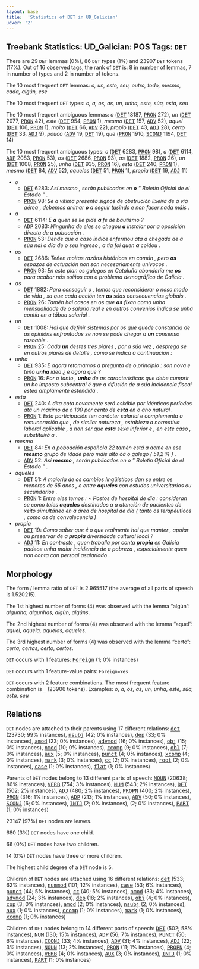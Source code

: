 ```yaml
---
layout: base
title:  'Statistics of DET in UD_Galician'
udver: '2'
---
```


## Treebank Statistics: UD_Galician: POS Tags: `DET`

There are 29 `DET` lemmas (0%), 86 `DET` types (1%) and 23907 `DET` tokens (17%).
Out of 16 observed tags, the rank of `DET` is: 8 in number of lemmas, 7 in number of types and 2 in number of tokens.

The 10 most frequent `DET` lemmas: <em>o, un, este, seu, outro, todo, mesmo, cada, algún, ese</em>

The 10 most frequent `DET` types:  <em>o, a, os, as, un, unha, este, súa, esta, seu</em>

The 10 most frequent ambiguous lemmas: <em>o</em> (<tt><a href="gl-pos-DET.html">DET</a></tt> 18187, <tt><a href="gl-pos-PRON.html">PRON</a></tt> 272), <em>un</em> (<tt><a href="gl-pos-DET.html">DET</a></tt> 2077, <tt><a href="gl-pos-PRON.html">PRON</a></tt> 42), <em>este</em> (<tt><a href="gl-pos-DET.html">DET</a></tt> 954, <tt><a href="gl-pos-PRON.html">PRON</a></tt> 1), <em>mesmo</em> (<tt><a href="gl-pos-DET.html">DET</a></tt> 157, <tt><a href="gl-pos-ADV.html">ADV</a></tt> 52), <em>aquel</em> (<tt><a href="gl-pos-DET.html">DET</a></tt> 106, <tt><a href="gl-pos-PRON.html">PRON</a></tt> 1), <em>moito</em> (<tt><a href="gl-pos-DET.html">DET</a></tt> 66, <tt><a href="gl-pos-ADV.html">ADV</a></tt> 22), <em>propio</em> (<tt><a href="gl-pos-DET.html">DET</a></tt> 43, <tt><a href="gl-pos-ADJ.html">ADJ</a></tt> 28), <em>certo</em> (<tt><a href="gl-pos-DET.html">DET</a></tt> 33, <tt><a href="gl-pos-ADJ.html">ADJ</a></tt> 9), <em>pouco</em> (<tt><a href="gl-pos-ADV.html">ADV</a></tt> 19, <tt><a href="gl-pos-DET.html">DET</a></tt> 19), <em>que</em> (<tt><a href="gl-pos-PRON.html">PRON</a></tt> 1910, <tt><a href="gl-pos-SCONJ.html">SCONJ</a></tt> 1194, <tt><a href="gl-pos-DET.html">DET</a></tt> 14)

The 10 most frequent ambiguous types:  <em>o</em> (<tt><a href="gl-pos-DET.html">DET</a></tt> 6283, <tt><a href="gl-pos-PRON.html">PRON</a></tt> 98), <em>a</em> (<tt><a href="gl-pos-DET.html">DET</a></tt> 6114, <tt><a href="gl-pos-ADP.html">ADP</a></tt> 2083, <tt><a href="gl-pos-PRON.html">PRON</a></tt> 53), <em>os</em> (<tt><a href="gl-pos-DET.html">DET</a></tt> 2686, <tt><a href="gl-pos-PRON.html">PRON</a></tt> 93), <em>as</em> (<tt><a href="gl-pos-DET.html">DET</a></tt> 1882, <tt><a href="gl-pos-PRON.html">PRON</a></tt> 26), <em>un</em> (<tt><a href="gl-pos-DET.html">DET</a></tt> 1008, <tt><a href="gl-pos-PRON.html">PRON</a></tt> 25), <em>unha</em> (<tt><a href="gl-pos-DET.html">DET</a></tt> 935, <tt><a href="gl-pos-PRON.html">PRON</a></tt> 16), <em>esta</em> (<tt><a href="gl-pos-DET.html">DET</a></tt> 240, <tt><a href="gl-pos-PRON.html">PRON</a></tt> 1), <em>mesmo</em> (<tt><a href="gl-pos-DET.html">DET</a></tt> 84, <tt><a href="gl-pos-ADV.html">ADV</a></tt> 52), <em>aqueles</em> (<tt><a href="gl-pos-DET.html">DET</a></tt> 51, <tt><a href="gl-pos-PRON.html">PRON</a></tt> 1), <em>propia</em> (<tt><a href="gl-pos-DET.html">DET</a></tt> 19, <tt><a href="gl-pos-ADJ.html">ADJ</a></tt> 11)


* <em>o</em>
  * <tt><a href="gl-pos-DET.html">DET</a></tt> 6283: <em>Así mesmo , serán publicados en <b>o</b> " Boletín Oficial de el Estado " .</em>
  * <tt><a href="gl-pos-PRON.html">PRON</a></tt> 98: <em>Se a vítima presenta signos de obstrución lixeira de a vía aérea , debemos animar <b>o</b> a seguir tusindo e non facer nada máis .</em>
* <em>a</em>
  * <tt><a href="gl-pos-DET.html">DET</a></tt> 6114: <em>E <b>a</b> quen se lle pide <b>a</b> fe de bautismo ?</em>
  * <tt><a href="gl-pos-ADP.html">ADP</a></tt> 2083: <em>Ningunha de elas se chegou <b>a</b> instalar por a oposición directa de a poboación .</em>
  * <tt><a href="gl-pos-PRON.html">PRON</a></tt> 53: <em>Dende que o caso índice enfermou ata a chegada de a súa nai o día de o seu ingreso , a tía foi quen <b>a</b> coidou .</em>
* <em>os</em>
  * <tt><a href="gl-pos-DET.html">DET</a></tt> 2686: <em>Teñen moitas razóns históricas en común , pero <b>os</b> espazos de actuación non son necesariamente unívocos .</em>
  * <tt><a href="gl-pos-PRON.html">PRON</a></tt> 93: <em>En este plan os galegos en Cataluña abondaría me <b>os</b> para acabar nós soíños con o problema demográfico de Galicia .</em>
* <em>as</em>
  * <tt><a href="gl-pos-DET.html">DET</a></tt> 1882: <em>Para conseguir o , temos que reconsiderar o noso modo de vida , xa que cada acción ten <b>as</b> súas consecuencias globais .</em>
  * <tt><a href="gl-pos-PRON.html">PRON</a></tt> 26: <em>Tamén hai casos en os que <b>as</b> fixan como unha mensualidade de o salario real e en outros convenios indica se unha contía en a táboa salarial .</em>
* <em>un</em>
  * <tt><a href="gl-pos-DET.html">DET</a></tt> 1008: <em>Hai que definir sistemas por os que quede constancia de as opinións enfrontadas se non se pode chegar a <b>un</b> consenso razoable .</em>
  * <tt><a href="gl-pos-PRON.html">PRON</a></tt> 25: <em>Cada <b>un</b> destes tres piares , por a súa vez , desprega se en outros piares de detalle , como se indica a continuación :</em>
* <em>unha</em>
  * <tt><a href="gl-pos-DET.html">DET</a></tt> 935: <em>E agora retomamos a pregunta de o principio : son nova e teño <b>unha</b> idea ¿ e agora que ?</em>
  * <tt><a href="gl-pos-PRON.html">PRON</a></tt> 16: <em>Por o tanto , <b>unha</b> de as características que debe cumprir un bo imposto subcentral é que a difusión de a súa incidencia fiscal estea amplamente estendida .</em>
* <em>esta</em>
  * <tt><a href="gl-pos-DET.html">DET</a></tt> 240: <em>A dita cota novamente será esixible por idénticos períodos ata un máximo de o 100 por cento de <b>esta</b> en o ano natural .</em>
  * <tt><a href="gl-pos-PRON.html">PRON</a></tt> 1: <em>Esta participación ten carácter salarial e complementa a remuneración que , de similar natureza , estableza a normativa laboral aplicable , a non ser que <b>esta</b> sexa inferior e , en este caso , substituirá a .</em>
* <em>mesmo</em>
  * <tt><a href="gl-pos-DET.html">DET</a></tt> 84: <em>En a poboación española 22 tamén está a acme en ese <b>mesmo</b> grupo de idade pero máis alto ca o galego ( 51,2 % ) .</em>
  * <tt><a href="gl-pos-ADV.html">ADV</a></tt> 52: <em>Así <b>mesmo</b> , serán publicados en o " Boletín Oficial de el Estado " .</em>
* <em>aqueles</em>
  * <tt><a href="gl-pos-DET.html">DET</a></tt> 51: <em>A maioría de os cambios lingüísticos dan se entre os menores de 65 anos , e entre <b>aqueles</b> con estudos universitarios ou secundarios .</em>
  * <tt><a href="gl-pos-PRON.html">PRON</a></tt> 1: <em>Entre eles temos : ~ Postos de hospital de día : consideran se como tales <b>aqueles</b> destinados a a atención de pacientes de xeito simultáneo en a área de hospital de día ( tanto os terapéuticos , como os de convalecencia )</em>
* <em>propia</em>
  * <tt><a href="gl-pos-DET.html">DET</a></tt> 19: <em>Como saber que é o que realmente hai que manter , apoiar ou preservar de a <b>propia</b> diversidade cultural local ?</em>
  * <tt><a href="gl-pos-ADJ.html">ADJ</a></tt> 11: <em>En contraste , quen traballa por conta <b>propia</b> en Galicia padece unha maior incidencia de a pobreza , especialmente quen non conta con persoal asalariado .</em>

## Morphology

The form / lemma ratio of `DET` is 2.965517 (the average of all parts of speech is 1.520215).

The 1st highest number of forms (4) was observed with the lemma “algún”: <em>algunha, algunhas, algún, algúns</em>.

The 2nd highest number of forms (4) was observed with the lemma “aquel”: <em>aquel, aquela, aquelas, aqueles</em>.

The 3rd highest number of forms (4) was observed with the lemma “certo”: <em>certa, certas, certo, certos</em>.

`DET` occurs with 1 features: <tt><a href="gl-feat-Foreign.html">Foreign</a></tt> (1; 0% instances)

`DET` occurs with 1 feature-value pairs: `Foreign=Yes`

`DET` occurs with 2 feature combinations.
The most frequent feature combination is `_` (23906 tokens).
Examples: <em>o, a, os, as, un, unha, este, súa, esta, seu</em>


## Relations

`DET` nodes are attached to their parents using 17 different relations: <tt><a href="gl-dep-det.html">det</a></tt> (23730; 99% instances), <tt><a href="gl-dep-nsubj.html">nsubj</a></tt> (42; 0% instances), <tt><a href="gl-dep-dep.html">dep</a></tt> (33; 0% instances), <tt><a href="gl-dep-amod.html">amod</a></tt> (23; 0% instances), <tt><a href="gl-dep-advmod.html">advmod</a></tt> (16; 0% instances), <tt><a href="gl-dep-obj.html">obj</a></tt> (15; 0% instances), <tt><a href="gl-dep-nmod.html">nmod</a></tt> (10; 0% instances), <tt><a href="gl-dep-ccomp.html">ccomp</a></tt> (9; 0% instances), <tt><a href="gl-dep-obl.html">obl</a></tt> (7; 0% instances), <tt><a href="gl-dep-aux.html">aux</a></tt> (5; 0% instances), <tt><a href="gl-dep-punct.html">punct</a></tt> (4; 0% instances), <tt><a href="gl-dep-xcomp.html">xcomp</a></tt> (4; 0% instances), <tt><a href="gl-dep-mark.html">mark</a></tt> (3; 0% instances), <tt><a href="gl-dep-cc.html">cc</a></tt> (2; 0% instances), <tt><a href="gl-dep-root.html">root</a></tt> (2; 0% instances), <tt><a href="gl-dep-case.html">case</a></tt> (1; 0% instances), <tt><a href="gl-dep-flat.html">flat</a></tt> (1; 0% instances)

Parents of `DET` nodes belong to 13 different parts of speech: <tt><a href="gl-pos-NOUN.html">NOUN</a></tt> (20638; 86% instances), <tt><a href="gl-pos-VERB.html">VERB</a></tt> (754; 3% instances), <tt><a href="gl-pos-NUM.html">NUM</a></tt> (543; 2% instances), <tt><a href="gl-pos-DET.html">DET</a></tt> (502; 2% instances), <tt><a href="gl-pos-ADJ.html">ADJ</a></tt> (480; 2% instances), <tt><a href="gl-pos-PROPN.html">PROPN</a></tt> (400; 2% instances), <tt><a href="gl-pos-PRON.html">PRON</a></tt> (316; 1% instances), <tt><a href="gl-pos-ADP.html">ADP</a></tt> (213; 1% instances), <tt><a href="gl-pos-ADV.html">ADV</a></tt> (50; 0% instances), <tt><a href="gl-pos-SCONJ.html">SCONJ</a></tt> (6; 0% instances), <tt><a href="gl-pos-INTJ.html">INTJ</a></tt> (2; 0% instances),  (2; 0% instances), <tt><a href="gl-pos-PART.html">PART</a></tt> (1; 0% instances)

23147 (97%) `DET` nodes are leaves.

680 (3%) `DET` nodes have one child.

66 (0%) `DET` nodes have two children.

14 (0%) `DET` nodes have three or more children.

The highest child degree of a `DET` node is 5.

Children of `DET` nodes are attached using 16 different relations: <tt><a href="gl-dep-det.html">det</a></tt> (533; 62% instances), <tt><a href="gl-dep-nummod.html">nummod</a></tt> (101; 12% instances), <tt><a href="gl-dep-case.html">case</a></tt> (53; 6% instances), <tt><a href="gl-dep-punct.html">punct</a></tt> (44; 5% instances), <tt><a href="gl-dep-cc.html">cc</a></tt> (40; 5% instances), <tt><a href="gl-dep-nmod.html">nmod</a></tt> (33; 4% instances), <tt><a href="gl-dep-advmod.html">advmod</a></tt> (24; 3% instances), <tt><a href="gl-dep-dep.html">dep</a></tt> (18; 2% instances), <tt><a href="gl-dep-obj.html">obj</a></tt> (4; 0% instances), <tt><a href="gl-dep-cop.html">cop</a></tt> (3; 0% instances), <tt><a href="gl-dep-amod.html">amod</a></tt> (2; 0% instances), <tt><a href="gl-dep-nsubj.html">nsubj</a></tt> (2; 0% instances), <tt><a href="gl-dep-aux.html">aux</a></tt> (1; 0% instances), <tt><a href="gl-dep-ccomp.html">ccomp</a></tt> (1; 0% instances), <tt><a href="gl-dep-mark.html">mark</a></tt> (1; 0% instances), <tt><a href="gl-dep-xcomp.html">xcomp</a></tt> (1; 0% instances)

Children of `DET` nodes belong to 14 different parts of speech: <tt><a href="gl-pos-DET.html">DET</a></tt> (502; 58% instances), <tt><a href="gl-pos-NUM.html">NUM</a></tt> (130; 15% instances), <tt><a href="gl-pos-ADP.html">ADP</a></tt> (56; 7% instances), <tt><a href="gl-pos-PUNCT.html">PUNCT</a></tt> (50; 6% instances), <tt><a href="gl-pos-CCONJ.html">CCONJ</a></tt> (33; 4% instances), <tt><a href="gl-pos-ADV.html">ADV</a></tt> (31; 4% instances), <tt><a href="gl-pos-ADJ.html">ADJ</a></tt> (22; 3% instances), <tt><a href="gl-pos-NOUN.html">NOUN</a></tt> (13; 2% instances), <tt><a href="gl-pos-PRON.html">PRON</a></tt> (11; 1% instances), <tt><a href="gl-pos-PROPN.html">PROPN</a></tt> (4; 0% instances), <tt><a href="gl-pos-VERB.html">VERB</a></tt> (4; 0% instances), <tt><a href="gl-pos-AUX.html">AUX</a></tt> (3; 0% instances), <tt><a href="gl-pos-INTJ.html">INTJ</a></tt> (1; 0% instances), <tt><a href="gl-pos-PART.html">PART</a></tt> (1; 0% instances)

